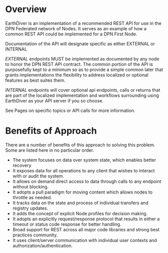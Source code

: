 # Overview

EarthDiver is an implementation of a recommended REST API for use in the DPN Federated network of Nodes.  It serves as an example of how a common REST API could be implemented for a DPN First Node.  

Documentation of the API will designate specific as either EXTERNAL or INTERNAL

*EXTERNAL* endpoints MUST be implemented as documented by any node to honor the DPN REST API contract.  The common portion of the API is purposefully kept to a minimum so as to provide a simple common later that grants implementations the flexibility to address localized or optional features as best suites them.

*INTERNAL* endpoints will cover optional api endpoints, calls or returns that are part of the localized implementation and workflows surrounding using EarthDiver as your API server if you so choose.

See Pages on specific topics or API calls for more information.

#  Benefits of Approach

There are a number of benefits of this approach to solving this problem.  Some are listed here in no particular order.

*  The system focuses on data over system state, which enables better recovery 
*  It exposes data for all operations to any client that wishes to interact with or audit the system.
*  It allows on demand direct access to data through calls to any endpoint without blocking.
*  It adopts a pull paradigm for moving content which allows nodes to throttle as needed.
*  It tracks data on the state and process of individual transfers and registry updates. 
*  It adds the concept of explicit Node profiles for decision making.
*  It adopts an explicitly request/response protocol that results in either a timeout or status code response for better handling.
*  Broad support for REST across all major code libraries and strong best practices community.
*  It uses client/server communication with individual user contexts and authorization/authentication.